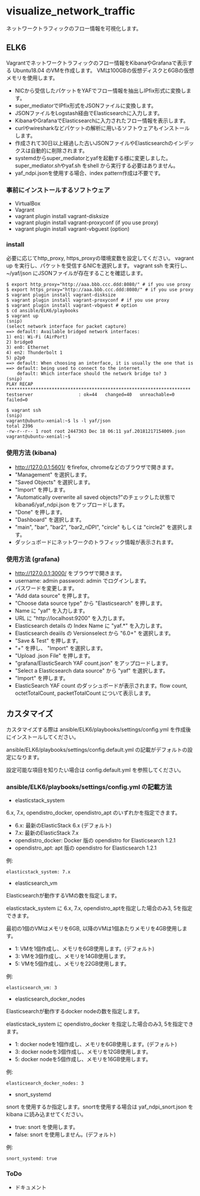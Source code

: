 # visualize_network_traffic
ネットワークトラフィックのフロー情報を可視化します。

## ELK6
Vagrantでネットワークトラフィックのフロー情報をKibanaやGrafanaで表示する Ubuntu18.04 のVMを作成します。
VMは100GBの仮想ディスクと6GBの仮想メモリを使用します。
* NICから受信したパケットをYAFでフロー情報を抽出しIPfix形式に変換します。
* super_mediatorでIPfix形式をJSONファイルに変換します。
* JSONファイルをLogstash経由でElasticsearchに入力します。
* KibanaやGrafanaでElasticsearchに入力されたフロー情報を表示します。
* curlやwiresharkなどパケットの解析に用いるソフトウェアもインストールします。
* 作成されて30日以上経過した古いJSONファイルやElasticsearchのインデックスは自動的に削除されます。
* systemdからsuper_mediatorとyafを起動する様に変更しました。super_mediator.shやyaf.sh をshell から実行する必要はありません。
* yaf_ndpi.jsonを使用する場合、index pattern作成は不要です。
### 事前にインストールするソフトウェア
* VirtualBox
* Vagrant
* vagrant plugin install vagrant-disksize
* vagrant plugin install vagrant-proxyconf (if you use proxy)
* vagrant plugin install vagrant-vbguest (option)

### install
必要に応じてhttp_proxy, https_proxyの環境変数を設定してください。
vagrant up を実行し、パケットを受信するNICを選択します。
vagrant ssh を実行し、~/yaf/json にJSONファイルが存在することを確認します。

    $ export http_proxy="http://aaa.bbb.ccc.ddd:8080/" # if you use proxy
    $ export https_proxy="http://aaa.bbb.ccc.ddd:8080/" # if you use proxy
    $ vagrant plugin install vagrant-disksize
    $ vagrant plugin install vagrant-proxyconf # if you use proxy
    $ vagrant plugin install vagrant-vbguest # option
    $ cd ansible/ELK6/playbooks
    $ vagrant up
    (snip)
    (select network interface for packet capture)
    ==> default: Available bridged network interfaces:
    1) en1: Wi-Fi (AirPort)
    2) bridge0
    3) en0: Ethernet
    4) en2: Thunderbolt 1
    5) p2p0
    ==> default: When choosing an interface, it is usually the one that is
    ==> default: being used to connect to the internet.
        default: Which interface should the network bridge to? 3
    (snip)
    PLAY RECAP *********************************************************************
    testserver                 : ok=44   changed=40   unreachable=0    failed=0       
    
    $ vagrant ssh
    (snip)
    vagrant@ubuntu-xenial:~$ ls -l yaf/json
    total 2396
    -rw-r--r-- 1 root root 2447363 Dec 18 06:11 yaf.20181217154009.json
    vagrant@ubuntu-xenial:~$ 
    
### 使用方法 (kibana)
- http://127.0.0.1:5601/ をfirefox, chromeなどのブラウザで開きます。
- "Management" を選択します。
- "Saved Objects" を選択します。
- "Import" を押します。
- "Automatically overwrite all saved objects?"のチェックした状態で kibana6/yaf_ndpi.json をアップロードします。
- "Done" を押します。
- "Dashboard" を選択します。
- "main", "bar", "bar2", "bar2_nDPI", "circle" もしくは "circle2" を選択します。
- ダッシュボードにネットワークのトラフィック情報が表示されます。

### 使用方法 (grafana)
- http://127.0.0.1:3000/ をブラウザで開きます。
- username: admin password: admin でログインします。
- パスワードを変更します。
- "Add data source" を押します。
- "Choose data source type" から "Elasticsearch" を押します。
- Name に "yaf" を入力します。
- URL に "http://localhost:9200" を入力します。
- Elasticsearch details の Index Name に "yaf.*" を入力します。
- Elasticsearch deaiils の Versionselect から "6.0+" を選択します。
- "Save & Test" を押します。
- "+" を押し、 "Import" を選択します。
- "Upload .json File" を押します。
- "grafana/ElasticSearch YAF count.json" をアップロードします。
- "Select a Elasticsearch data source" から "yaf" を選択します。
- "Import" を押します。
- ElasticSearch YAF count のダッシュボードが表示されます。flow count, octetTotalCount, packetTotalCount について表示します。

## カスタマイズ
カスタマイズする際は
ansible/ELK6/playbooks/settings/config.yml
を作成後にインストールしてください。

ansible/ELK6/playbooks/settings/config.default.yml
の記載がデフォルトの設定になります。


設定可能な項目を知りたい場合は config.default.yml を参照してください。

### ansible/ELK6/playbooks/settings/config.yml の記載方法

- elasticstack_system

6.x, 7.x, opendistro_docker, opendistro_apt のいずれかを指定できます。
  - 6.x: 最新のElasticStack 6.x (デフォルト)
  - 7.x: 最新のElasticStack 7.x
  - opendistro_docker: Docker 版の opendistro for Elasticsearch 1.2.1
  - opendistro_apt: apt 版の opendistro for Elasticsearch 1.2.1

例:

    elasticstack_system: 7.x

- elasticsearch_vm

Elasticsearchが動作するVMの数を指定します。

elasticstack_system に 6.x, 7.x, opendistro_aptを指定した場合のみ3, 5を指定できます。

最初の1個のVMはメモリを6GB, 以降のVMは1個あたりメモリを4GB使用します。
  - 1: VMを1個作成し、メモリを6GB使用します。(デフォルト)
  - 3: VMを3個作成し、メモリを14GB使用します。
  - 5: VMを5個作成し、メモリを22GB使用します。

例:

    elasticsearch_vm: 3

- elasticsearch_docker_nodes

Elasticsearchが動作するdocker nodeの数を指定します。

elasticstack_system に opendistro_docker を指定した場合のみ3, 5を指定できます。

  - 1: docker nodeを1個作成し、メモリを6GB使用します。(デフォルト)
  - 3: docker nodeを3個作成し、メモリを12GB使用します。
  - 5: docker nodeを5個作成し、メモリを16GB使用します。

例:

    elasticsearch_docker_nodes: 3

- snort_systemd

snort を使用するか指定します。snortを使用する場合は yaf_ndpi_snort.json を kibana に読み込ませてください。

  - true: snort を使用します。
  - false: snort を使用しません。(デフォルト)

例:

    snort_systemd: true

### ToDo
- ドキュメント
